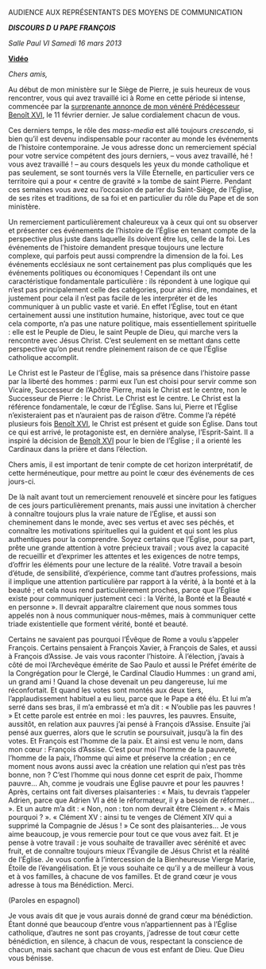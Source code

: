 AUDIENCE AUX REPRÉSENTANTS DES MOYENS DE COMMUNICATION

***DISCOURS D*** ***U PAPE FRANÇOIS***

*Salle Paul VI* *Samedi 16 mars 2013*

**[Vidéo](https://www.youtube.com/watch?v=IP6qxwSRERk)**

*Chers amis,*

Au début de mon ministère sur le Siège de Pierre, je suis heureux de vous rencontrer, vous qui avez travaillé ici à Rome en cette période si intense, commencée par la [surprenante annonce de mon vénéré Prédécesseur](http://www.vatican.va/holy_father/benedict_xvi/speeches/2013/february/documents/hf_ben-xvi_spe_20130211_declaratio_fr.html) [Benoît XVI](http://www.vatican.va/holy_father/benedict_xvi/index_fr.htm), le 11 février dernier. Je salue cordialement chacun de vous.

Ces derniers temps, le rôle des *mass-media* est allé toujours *crescendo*, si bien qu’il est devenu indispensable pour raconter au monde les événements de l’histoire contemporaine. Je vous adresse donc un remerciement spécial pour votre service compétent des jours derniers, – vous avez travaillé, hé ! vous avez travaillé ! – au cours desquels les yeux du monde catholique et pas seulement, se sont tournés vers la Ville Éternelle, en particulier vers ce territoire qui a pour « centre de gravité » la tombe de saint Pierre. Pendant ces semaines vous avez eu l’occasion de parler du Saint-Siège, de l’Église, de ses rites et traditions, de sa foi et en particulier du rôle du Pape et de son ministère.

Un remerciement particulièrement chaleureux va à ceux qui ont su observer et présenter ces événements de l’histoire de l’Église en tenant compte de la perspective plus juste dans laquelle ils doivent être lus, celle de la foi. Les événements de l’histoire demandent presque toujours une lecture complexe, qui parfois peut aussi comprendre la dimension de la foi. Les événements ecclésiaux ne sont certainement pas plus compliqués que les événements politiques ou économiques ! Cependant ils ont une caractéristique fondamentale particulière : ils répondent à une logique qui n’est pas principalement celle des catégories, pour ainsi dire, mondaines, et justement pour cela il n’est pas facile de les interpréter et de les communiquer à un public vaste et varié. En effet l’Église, tout en étant certainement aussi une institution humaine, historique, avec tout ce que cela comporte, n’a pas une nature politique, mais essentiellement spirituelle : elle est le Peuple de Dieu, le saint Peuple de Dieu, qui marche vers la rencontre avec Jésus Christ. C’est seulement en se mettant dans cette perspective qu’on peut rendre pleinement raison de ce que l’Église catholique accomplit.

Le Christ est le Pasteur de l’Église, mais sa présence dans l’histoire passe par la liberté des hommes : parmi eux l’un est choisi pour servir comme son Vicaire, Successeur de l’Apôtre Pierre, mais le Christ est le centre, non le Successeur de Pierre : le Christ. Le Christ est le centre. Le Christ est la référence fondamentale, le cœur de l’Église. Sans lui, Pierre et l’Église n’existeraient pas et n’auraient pas de raison d’être. Comme l’a répété plusieurs fois [Benoît XVI](http://www.vatican.va/holy_father/benedict_xvi/index_fr.htm), le Christ est présent et guide son Église. Dans tout ce qui est arrivé, le protagoniste est, en dernière analyse, l’Esprit-Saint. Il a inspiré la décision de [Benoît XVI](http://www.vatican.va/holy_father/benedict_xvi/index_fr.htm) pour le bien de l’Église ; il a orienté les Cardinaux dans la prière et dans l’élection.

Chers amis, il est important de tenir compte de cet horizon interprétatif, de cette herméneutique, pour mettre au point le cœur des événements de ces jours-ci.

De là naît avant tout un remerciement renouvelé et sincère pour les fatigues de ces jours particulièrement prenants, mais aussi une invitation à chercher à connaître toujours plus la vraie nature de l’Église, et aussi son cheminement dans le monde, avec ses vertus et avec ses péchés, et connaître les motivations spirituelles qui la guident et qui sont les plus authentiques pour la comprendre. Soyez certains que l’Église, pour sa part, prête une grande attention à votre précieux travail ; vous avez la capacité de recueillir et d’exprimer les attentes et les exigences de notre temps, d’offrir les éléments pour une lecture de la réalité. Votre travail a besoin d’étude, de sensibilité, d’expérience, comme tant d’autres professions, mais il implique une attention particulière par rapport à la vérité, à la bonté et à la beauté ; et cela nous rend particulièrement proches, parce que l’Église existe pour communiquer justement ceci : la Vérité, la Bonté et la Beauté « en personne ». Il devrait apparaître clairement que nous sommes tous appelés non à nous communiquer nous-mêmes, mais à communiquer cette triade existentielle que forment vérité, bonté et beauté.

Certains ne savaient pas pourquoi l’Évêque de Rome a voulu s’appeler François. Certains pensaient à François Xavier, à François de Sales, et aussi à François d’Assise. Je vais vous raconter l’histoire. À l’élection, j’avais à côté de moi l’Archevêque émérite de Sao Paulo et aussi le Préfet émérite de la Congrégation pour le Clergé, le Cardinal Claudio Hummes : un grand ami, un grand ami ! Quand la chose devenait un peu dangereuse, lui me réconfortait. Et quand les votes sont montés aux deux tiers, l’applaudissement habituel a eu lieu, parce que le Pape a été élu. Et lui m’a serré dans ses bras, il m’a embrassé et m’a dit : « N’oublie pas les pauvres ! » Et cette parole est entrée en moi : les pauvres, les pauvres. Ensuite, aussitôt, en relation aux pauvres j’ai pensé à François d’Assise. Ensuite j’ai pensé aux guerres, alors que le scrutin se poursuivait, jusqu’à la fin des votes. Et François est l’homme de la paix. Et ainsi est venu le nom, dans mon cœur : François d’Assise. C’est pour moi l’homme de la pauvreté, l’homme de la paix, l’homme qui aime et préserve la création ; en ce moment nous avons aussi avec la création une relation qui n’est pas très bonne, non ? C’est l’homme qui nous donne cet esprit de paix, l’homme pauvre… Ah, comme je voudrais une Église pauvre et pour les pauvres ! Après, certains ont fait diverses plaisanteries : « Mais, tu devrais t’appeler Adrien, parce que Adrien VI a été le réformateur, il y a besoin de réformer… ». Et un autre m’a dit : « Non, non : ton nom devrait être Clément ». « Mais pourquoi ? ». « Clément XV : ainsi tu te venges de Clément XIV qui a supprimé la Compagnie de Jésus ! » Ce sont des plaisanteries… Je vous aime beaucoup, je vous remercie pour tout ce que vous avez fait. Et je pense à votre travail : je vous souhaite de travailler avec sérénité et avec fruit, et de connaître toujours mieux l’Évangile de Jésus Christ et la réalité de l’Église. Je vous confie à l’intercession de la Bienheureuse Vierge Marie, Étoile de l’évangélisation. Et je vous souhaite ce qu’il y a de meilleur à vous et à vos familles, à chacune de vos familles. Et de grand cœur je vous adresse à tous ma Bénédiction. Merci.

(Paroles en espagnol)

Je vous avais dit que je vous aurais donné de grand cœur ma bénédiction. Étant donné que beaucoup d’entre vous n’appartiennent pas à l’Église catholique, d’autres ne sont pas croyants, j’adresse de tout cœur cette bénédiction, en silence, à chacun de vous, respectant la conscience de chacun, mais sachant que chacun de vous est enfant de Dieu. Que Dieu vous bénisse.